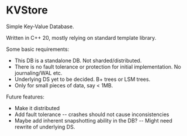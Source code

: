 # KVStore
Simple Key-Value Database.

Written in C++ 20, mostly relying on standard template library.

Some basic requirements:
- This DB is a standalone DB. Not sharded/distributed.
- There is no fault tolerance or protection for initial implementation. No journaling/WAL etc.
- Underlying DS yet to be decided. B+ trees or LSM trees.
- Only for small pieces of data, say < 1MB.

Future features:
- Make it distributed
- Add fault tolerance -- crashes should not cause inconsistencies
- Maybe add inherent snapshotting ability in the DB? -- Might need rewrite of underlying DS.